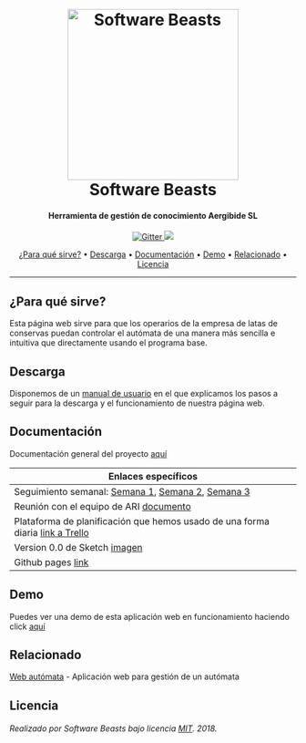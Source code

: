 <h1 align="center">
  <br>
  <a href="https://github.com/SoftwareBeasts"><img src="/Documentaci%C3%B3n/media/software_beasts_icon_color.png" alt="Software Beasts" width="300"></a>
  <br>
  Software Beasts
  <br>
</h1>

<h4 align="center">Herramienta de gestión de conocimiento Aergibide SL</h4>

<p align="center">
  <a href="https://opensource.org/licenses/MIT">
    <img src="https://img.shields.io/badge/license-MIT-lightgrey.svg?longCache=true&style=flat" alt="Gitter">
  </a>
  <a href="https://github.com/SoftwareBeasts/Reto2/releases">
    <img src="https://img.shields.io/badge/version-v1.0-green.svg">
  </a>
  
</p>

<p align="center">
  <a href="#¿Para-qué-sirve?">¿Para qué sirve?</a> •
  <a href="#descarga">Descarga</a> •
  <a href="#documentación">Documentación</a> •
  <a href="#demo">Demo</a> •
  <a href="#relacionado">Relacionado</a> •
  <a href="#licencia">Licencia</a>
</p>

---

## ¿Para qué sirve?
Esta página web sirve para que los operarios de la empresa de latas de conservas puedan controlar el autómata de una manera más sencilla e intuitiva que directamente usando el programa base.

## Descarga
Disponemos de un [manual de usuario](/Documentaci%C3%B3n/Manual%20de%20Usuario.pdf) en el que explicamos los pasos a seguir 
para la descarga y el funcionamiento de nuestra página web.

## Documentación
Documentación general del proyecto [aquí](/Documentación/Documentacion.pdf)

| Enlaces específicos |
| ------------- |
| Seguimiento semanal: [Semana 1](/Documentaci%C3%B3n/Seguimiento%20Semana%201%20Software%20Beasts.pdf), [Semana 2](/Documentaci%C3%B3n/Seguimiento%20Semana%202%20Software%20Beasts.pdf), [Semana 3](/Documentaci%C3%B3n/Seguimiento%20Semana%203%20Software%20Beasts.pdf)|
| Reunión con el equipo de ARI [documento](/Documentaci%C3%B3n/Reuni%C3%B3n%20con%20ARI.pdf) |
| Plataforma de planificación que hemos usado de una forma diaria <a href="https://trello.com/b/96znWmkJ/" target="_blank">link a Trello</a>|
| Version 0.0 de Sketch [imagen](/Documentaci%C3%B3n/Sketch%20v0.0.jpg) |
| Github pages [link](https://softwarebeasts.github.io/) |

## Demo

Puedes ver una demo de esta aplicación web en funcionamiento haciendo click [aquí](http://softwarebeasts.tk/)

## Relacionado

[Web autómata](https://github.com/SoftwareBeasts/Reto1) - Aplicación web para gestión de un autómata

## Licencia

###### Realizado por Software Beasts bajo licencia [MIT](/LICENSE). 2018.

